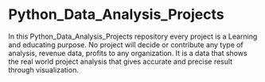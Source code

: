 # Python_Data_Analysis_Projects
In this Python_Data_Analysis_Projects repository every project is a Learning and educating purpose. No project will decide or contribute any type of analysis, revenue data, profits to any organization. It is a data that shows the real world project analysis that gives accurate and precise result through visualization.
